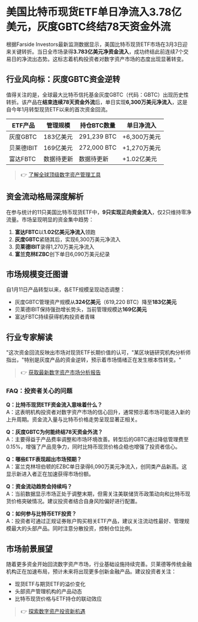 # 美国比特币现货ETF单日净流入3.78亿美元，灰度GBTC终结78天资金外流

根据Farside Investors最新监测数据显示，美国比特币现货ETF市场在3月3日迎来关键转折。当日全市场录得**3.783亿美元净资金流入**，成功终结此前连续7个交易日的净流出态势。这标志着机构投资者对数字资产市场的态度出现显著转变。

## 行业风向标：灰度GBTC资金逆转
值得关注的是，全球最大比特币信托基金灰度GBTC（代码：GBTC）出现历史性转折。该产品在**结束连续78天资金外流**后，单日实现**6,300万美元净流入**，这是自今年1月转型现货ETF以来的首次资金回流。

| ETF产品 | 管理规模 | 持仓BTC数量 | 单日净流入 |
|---------|----------|-------------|------------|
| 灰度GBTC | 183亿美元 | 291,239 BTC | +6,300万美元 |
| 贝莱德IBIT | 169亿美元 | 272,000 BTC | +1,270万美元 |
| 富达FBTC | 数据待更新 | 数据待更新 | +1.02亿美元 |

> 👉 [了解全球顶级数字资产管理工具](https://bit.ly/okx_welcome)

## 资金流动格局深度解析
在参与统计的11只美国比特币现货ETF中，**9只实现正向资金流入**，仅2只维持零净流量。市场呈现明显的资金集中趋势：
1. **富达FBTC**以**1.02亿美元净流入**领跑
2. **灰度GBTC**紧随其后，实现6,300万美元净流入
3. **贝莱德IBIT**录得1,270万美元净流入
4. **富兰克林EZBC**创下单日6,090万美元纪录

## 市场规模变迁图谱
自1月11日产品转型以来，各ETF规模呈现动态调整：
- 灰度GBTC管理资产规模从**324亿美元**（619,220 BTC）降至**183亿美元**
- 贝莱德IBIT保持强劲增长势头，当前管理规模达**169亿美元**
- 富达FBTC持续获得机构投资者青睐

## 行业专家解读
"这次资金回流反映出市场对现货ETF长期价值的认可，"某区块链研究机构分析师指出，"特别是灰度产品的资金逆转，预示着市场情绪正在发生根本性转变。"

> 👉 [获取最新数字资产市场分析报告](https://bit.ly/okx_welcome)

### FAQ：投资者关心的问题

**Q：比特币现货ETF资金流入意味着什么？**  
A：这表明机构投资者对数字资产市场的信心回升，通常预示着市场可能进入新的上升周期。资金流入量与比特币价格走势呈现显著正相关。

**Q：灰度GBTC为何能终结78天资金外流？**  
A：主要得益于产品费率调整和市场环境改善。转型后的GBTC通过降低管理费至0.15%，增强了产品竞争力，同时比特币现货价格企稳也增强了投资者信心。

**Q：哪些ETF表现超出市场预期？**  
A：富兰克林坦伯顿的EZBC单日录得6,090万美元净流入，创同类产品新高。这显示新进入者正在加速获得市场份额。

**Q：资金流动趋势会持续吗？**  
A：当前数据显示市场正处于调整末期，但需关注美联储货币政策动向和比特币现货价格突破情况。建议投资者结合自身风险偏好进行配置。

**Q：如何参与比特币ETF投资？**  
A：投资者可通过正规证券账户购买相关ETF产品，建议关注流动性最好、管理规模最大的头部产品。同时注意分散投资，控制仓位比例。

## 市场前景展望
随着更多资金开始回流数字资产市场，行业基础设施持续完善。贝莱德等传统金融机构正在加速布局，预计未来将出现更多创新金融产品。建议投资者关注：
- 现货ETF与期货ETF的溢价变化
- 头部资产管理机构的产品动态
- 比特币现货价格与ETF持仓的联动效应

> 👉 [探索数字资产投资新机遇](https://bit.ly/okx_welcome)